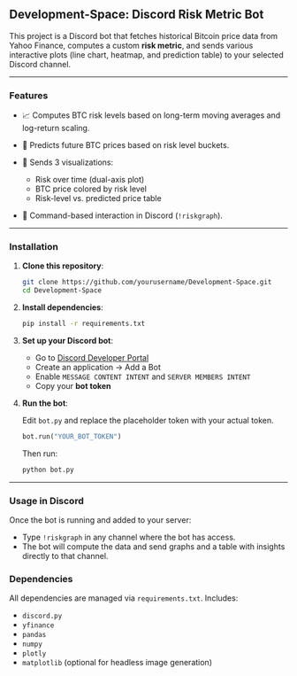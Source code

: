 ## Development-Space: Discord Risk Metric Bot

This project is a Discord bot that fetches historical Bitcoin price data from Yahoo Finance, computes a custom **risk metric**, and sends various interactive plots (line chart, heatmap, and prediction table) to your selected Discord channel.

---

### Features

* 📈 Computes BTC risk levels based on long-term moving averages and log-return scaling.
* 🧠 Predicts future BTC prices based on risk level buckets.
* 🎨 Sends 3 visualizations:

  * Risk over time (dual-axis plot)
  * BTC price colored by risk level
  * Risk-level vs. predicted price table
* 🤖 Command-based interaction in Discord (`!riskgraph`).

---

### Installation

1. **Clone this repository**:

   ```bash
   git clone https://github.com/yourusername/Development-Space.git
   cd Development-Space
   ```

2. **Install dependencies**:

   ```bash
   pip install -r requirements.txt
   ```

3. **Set up your Discord bot**:

   * Go to [Discord Developer Portal](https://discord.com/developers/applications)
   * Create an application → Add a Bot
   * Enable `MESSAGE CONTENT INTENT` and `SERVER MEMBERS INTENT`
   * Copy your **bot token**

4. **Run the bot**:

   Edit `bot.py` and replace the placeholder token with your actual token.

   ```python
   bot.run("YOUR_BOT_TOKEN")
   ```

   Then run:

   ```bash
   python bot.py
   ```

---

### Usage in Discord

Once the bot is running and added to your server:

* Type `!riskgraph` in any channel where the bot has access.
* The bot will compute the data and send graphs and a table with insights directly to that channel.

### Dependencies

All dependencies are managed via `requirements.txt`. Includes:

* `discord.py`
* `yfinance`
* `pandas`
* `numpy`
* `plotly`
* `matplotlib` (optional for headless image generation)




